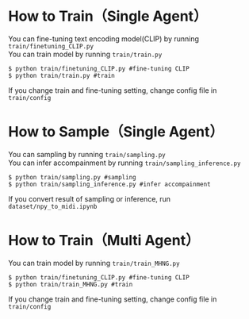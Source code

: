 # How to Train（Single Agent）
You can fine-tuning text encoding model(CLIP) by running ```train/finetuning_CLIP.py```<br>
You can train model by running ```train/train.py```<br>
```
$ python train/finetuning_CLIP.py #fine-tuning CLIP
$ python train/train.py #train
```
If you change train and fine-tuning setting, change config file in ```train/config```<br>

# How to Sample（Single Agent）
You can sampling by running ```train/sampling.py```<br>
You can infer accompainment by running ```train/sampling_inference.py```<br>
```
$ python train/sampling.py #sampling
$ python train/sampling_inference.py #infer accompainment
```
If you convert result of sampling or inference, run ```dataset/npy_to_midi.ipynb```

# How to Train（Multi Agent）
You can train model by running ```train/train_MHNG.py```<br>
```
$ python train/finetuning_CLIP.py #fine-tuning CLIP
$ python train/train_MHNG.py #train
```
If you change train and fine-tuning setting, change config file in ```train/config```<br>
